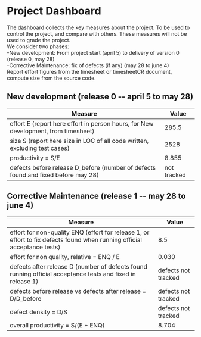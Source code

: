 # Project Dashboard

The dashboard collects the key measures about the project.
To be used to control the project, and compare with others. These measures will not be used to grade the project. <br>
We consider two phases: <br>
-New development: From project start (april 5) to delivery of version 0 (release 0, may 28) <br>
-Corrective Maintenance: fix of defects (if any)  (may 28 to june 4)   <br>
Report effort figures from the timesheet or timesheetCR document, compute size from the source code.

## New development (release 0  -- april 5 to may 28)
| Measure| Value |
|---|---|
|effort E (report here effort in person hours, for New development, from timesheet)  | 285.5|
|size S (report here size in LOC of all code written, excluding test cases)  | 2528 |
|productivity = S/E | 8.855 |
|defects before release D_before (number of defects found and fixed before may 28) | not tracked |




## Corrective Maintenance (release 1 -- may 28 to june 4)

| Measure | Value|
|---|---|
| effort for non-quality ENQ (effort for release 1, or effort to fix defects found when running official acceptance tests) | 8.5 |
| effort for non quality, relative = ENQ / E | 0.030 |
|defects after release D (number of defects found running official acceptance tests and  fixed in release 1) | defects not tracked |
| defects before release vs defects after release = D/D_before | defects not tracked |
|defect density = D/S| defects not tracked |
|overall productivity = S/(E + ENQ)| 8.704 |
